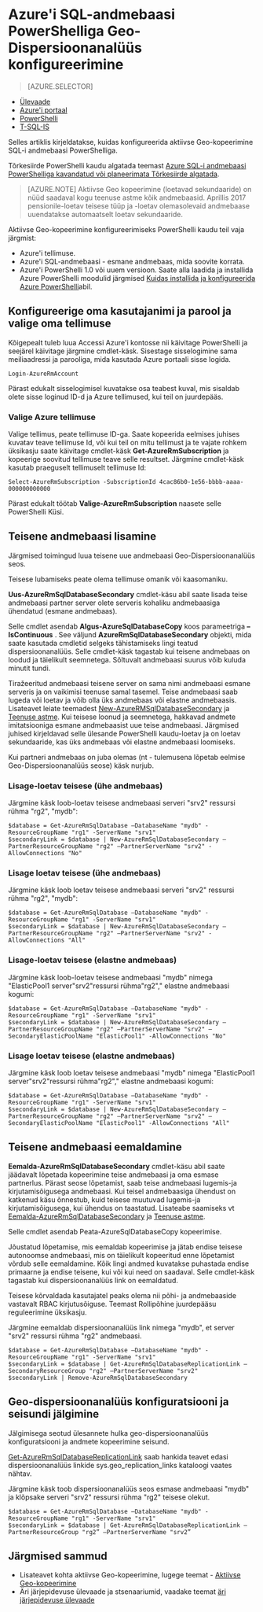 <properties 
    pageTitle="Aktiivse Geo-kopeerimine konfigureerimine Azure'i SQL-andmebaasi PowerShelli kaudu | Microsoft Azure'i" 
    description="Azure'i SQL-andmebaasi PowerShelli kaudu aktiivse Geo-kopeerimine konfigureerimine" 
    services="sql-database" 
    documentationCenter="" 
    authors="stevestein" 
    manager="jhubbard" 
    editor=""/>

<tags
    ms.service="sql-database"
    ms.devlang="NA"
    ms.topic="article"
    ms.tgt_pltfrm="powershell"
   ms.workload="NA"
    ms.date="07/14/2016"
    ms.author="sstein"/>

# <a name="configure-geo-replication-for-azure-sql-database-with-powershell"></a>Azure'i SQL-andmebaasi PowerShelliga Geo-Dispersioonanalüüs konfigureerimine

> [AZURE.SELECTOR]
- [Ülevaade](sql-database-geo-replication-overview.md)
- [Azure'i portaal](sql-database-geo-replication-portal.md)
- [PowerShelli](sql-database-geo-replication-powershell.md)
- [T-SQL-IS](sql-database-geo-replication-transact-sql.md)

Selles artiklis kirjeldatakse, kuidas konfigureerida aktiivse Geo-kopeerimine SQL-i andmebaasi PowerShelliga.

Tõrkesiirde PowerShelli kaudu algatada teemast [Azure SQL-i andmebaasi PowerShelliga kavandatud või planeerimata Tõrkesiirde algatada](sql-database-geo-replication-failover-powershell.md).

>[AZURE.NOTE] Aktiivse Geo kopeerimine (loetavad sekundaaride) on nüüd saadaval kogu teenuse astme kõik andmebaasid. Aprillis 2017 pensionile-loetav teisese tüüp ja -loetav olemasolevaid andmebaase uuendatakse automaatselt loetav sekundaaride.



Aktiivse Geo-kopeerimine konfigureerimiseks PowerShelli kaudu teil vaja järgmist:

- Azure'i tellimuse. 
- Azure'i SQL-andmebaasi - esmane andmebaas, mida soovite korrata.
- Azure'i PowerShelli 1.0 või uuem versioon. Saate alla laadida ja installida Azure PowerShelli moodulid järgmised [Kuidas installida ja konfigureerida Azure PowerShelli](../powershell-install-configure.md)abil.


## <a name="configure-your-credentials-and-select-your-subscription"></a>Konfigureerige oma kasutajanimi ja parool ja valige oma tellimuse

Kõigepealt tuleb luua Accessi Azure'i kontosse nii käivitage PowerShelli ja seejärel käivitage järgmine cmdlet-käsk. Sisestage sisselogimine sama meiliaadressi ja parooliga, mida kasutada Azure portaali sisse logida.


    Login-AzureRmAccount

Pärast edukalt sisselogimisel kuvatakse osa teabest kuval, mis sisaldab olete sisse loginud ID-d ja Azure tellimused, kui teil on juurdepääs.


### <a name="select-your-azure-subscription"></a>Valige Azure tellimuse

Valige tellimus, peate tellimuse ID-ga. Saate kopeerida eelmises juhises kuvatav teave tellimuse Id, või kui teil on mitu tellimust ja te vajate rohkem üksikasju saate käivitage cmdlet-käsk **Get-AzureRmSubscription** ja kopeerige soovitud tellimuse teave selle resultset. Järgmine cmdlet-käsk kasutab praeguselt tellimuselt tellimuse Id:

    Select-AzureRmSubscription -SubscriptionId 4cac86b0-1e56-bbbb-aaaa-000000000000

Pärast edukalt töötab **Valige-AzureRmSubscription** naasete selle PowerShelli Küsi.


## <a name="add-secondary-database"></a>Teisene andmebaasi lisamine


Järgmised toimingud luua teisene uue andmebaasi Geo-Dispersioonanalüüs seos.  
  
Teisese lubamiseks peate olema tellimuse omanik või kaasomaniku. 

**Uus-AzureRmSqlDatabaseSecondary** cmdlet-käsu abil saate lisada teise andmebaasi partner server olete serveris kohaliku andmebaasiga ühendatud (esmane andmebaas). 

Selle cmdlet asendab **Algus-AzureSqlDatabaseCopy** koos parameetriga **– IsContinuous** .  See väljund **AzureRmSqlDatabaseSecondary** objekti, mida saate kasutada cmdletid selgeks tähistamiseks lingi teatud dispersioonanalüüs. Selle cmdlet-käsk tagastab kui teisene andmebaas on loodud ja täielikult seemnetega. Sõltuvalt andmebaasi suurus võib kuluda minutit tundi.

Tiražeeritud andmebaasi teisene server on sama nimi andmebaasi esmane serveris ja on vaikimisi teenuse samal tasemel. Teise andmebaasi saab lugeda või loetav ja võib olla üks andmebaas või elastne andmebaasis. Lisateavet leiate teemadest [New-AzureRMSqlDatabaseSecondary](https://msdn.microsoft.com/library/mt603689.aspx) ja [Teenuse astme](sql-database-service-tiers.md).
Kui teisese loonud ja seemnetega, hakkavad andmete imitatsiooniga esmane andmebaasist uue teise andmebaasi. Järgmised juhised kirjeldavad selle ülesande PowerShelli kaudu-loetav ja on loetav sekundaaride, kas üks andmebaas või elastne andmebaasi loomiseks.

Kui partneri andmebaas on juba olemas (nt - tulemusena lõpetab eelmise Geo-Dispersioonanalüüs seose) käsk nurjub.



### <a name="add-a-non-readable-secondary-single-database"></a>Lisage-loetav teisese (ühe andmebaas)

Järgmine käsk loob-loetav teisese andmebaasi serveri "srv2" ressursi rühma "rg2", "mydb":

    $database = Get-AzureRmSqlDatabase –DatabaseName "mydb" -ResourceGroupName "rg1" -ServerName "srv1"
    $secondaryLink = $database | New-AzureRmSqlDatabaseSecondary –PartnerResourceGroupName "rg2" –PartnerServerName "srv2" -AllowConnections "No"



### <a name="add-readable-secondary-single-database"></a>Lisage loetav teisese (ühe andmebaas)

Järgmine käsk loob loetav teisese andmebaasi serveri "srv2" ressursi rühma "rg2", "mydb":

    $database = Get-AzureRmSqlDatabase –DatabaseName "mydb" -ResourceGroupName "rg1" -ServerName "srv1"
    $secondaryLink = $database | New-AzureRmSqlDatabaseSecondary –PartnerResourceGroupName "rg2" –PartnerServerName "srv2" -AllowConnections "All"




### <a name="add-a-non-readable-secondary-elastic-database"></a>Lisage-loetav teisese (elastne andmebaas)

Järgmine käsk loob-loetav teisese andmebaasi "mydb" nimega "ElasticPool1 server"srv2"ressursi rühma"rg2"," elastne andmebaasi kogumi:

    $database = Get-AzureRmSqlDatabase –DatabaseName "mydb" -ResourceGroupName "rg1" -ServerName "srv1"
    $secondaryLink = $database | New-AzureRmSqlDatabaseSecondary –PartnerResourceGroupName "rg2" –PartnerServerName "srv2" –SecondaryElasticPoolName "ElasticPool1" -AllowConnections "No"


### <a name="add-a-readable-secondary-elastic-database"></a>Lisage loetav teisese (elastne andmebaas)

Järgmine käsk loob loetav teisese andmebaasi "mydb" nimega "ElasticPool1 server"srv2"ressursi rühma"rg2"," elastne andmebaasi kogumi:

    $database = Get-AzureRmSqlDatabase –DatabaseName "mydb" -ResourceGroupName "rg1" -ServerName "srv1"
    $secondaryLink = $database | New-AzureRmSqlDatabaseSecondary –PartnerResourceGroupName "rg2" –PartnerServerName "srv2" –SecondaryElasticPoolName "ElasticPool1" -AllowConnections "All"





## <a name="remove-secondary-database"></a>Teisene andmebaasi eemaldamine

**Eemalda-AzureRmSqlDatabaseSecondary** cmdlet-käsu abil saate jäädavalt lõpetada kopeerimine teise andmebaasi ja oma esmase partnerlus. Pärast seose lõpetamist, saab teise andmebaasi lugemis-ja kirjutamisõigusega andmebaasi. Kui teisel andmebaasiga ühendust on katkenud käsu õnnestub, kuid teisese muutuvad lugemis-ja kirjutamisõigusega, kui ühendus on taastatud. Lisateabe saamiseks vt [Eemalda-AzureRmSqlDatabaseSecondary](https://msdn.microsoft.com/library/mt603457.aspx) ja [Teenuse astme](sql-database-service-tiers.md).

Selle cmdlet asendab Peata-AzureSqlDatabaseCopy kopeerimise. 

Jõustatud lõpetamise, mis eemaldab kopeerimise ja jätab endise teisese autonoomse andmebaasi, mis on täielikult kopeeritud enne lõpetamist võrdub selle eemaldamine. Kõik lingi andmed kuvatakse puhastada endise primaarne ja endise teisene, kui või kui need on saadaval. Selle cmdlet-käsk tagastab kui dispersioonanalüüs link on eemaldatud. 


Teisese kõrvaldada kasutajatel peaks olema nii põhi- ja andmebaaside vastavalt RBAC kirjutusõiguse. Teemast Rollipõhine juurdepääsu reguleerimine üksikasju.

Järgmine eemaldab dispersioonanalüüs link nimega "mydb", et server "srv2" ressursi rühma "rg2" andmebaasi. 

    $database = Get-AzureRmSqlDatabase –DatabaseName "mydb" -ResourceGroupName "rg1" -ServerName "srv1"
    $secondaryLink = $database | Get-AzureRmSqlDatabaseReplicationLink –SecondaryResourceGroup "rg2" –PartnerServerName "srv2"
    $secondaryLink | Remove-AzureRmSqlDatabaseSecondary 


## <a name="monitor-geo-replication-configuration-and-health"></a>Geo-dispersioonanalüüs konfiguratsiooni ja seisundi jälgimine

Jälgimisega seotud ülesannete hulka geo-dispersioonanalüüs konfiguratsiooni ja andmete kopeerimine seisund.  

[Get-AzureRmSqlDatabaseReplicationLink](https://msdn.microsoft.com/library/mt619330.aspx) saab hankida teavet edasi dispersioonanalüüs linkide sys.geo_replication_links kataloogi vaates nähtav.

Järgmine käsk toob dispersioonanalüüs seos esmase andmebaasi "mydb" ja klõpsake serveri "srv2" ressursi rühma "rg2" teisese olekut.

    $database = Get-AzureRmSqlDatabase –DatabaseName "mydb" -ResourceGroupName "rg1" -ServerName "srv1"
    $secondaryLink = $database | Get-AzureRmSqlDatabaseReplicationLink –PartnerResourceGroup "rg2” –PartnerServerName "srv2”


## <a name="next-steps"></a>Järgmised sammud

- Lisateavet kohta aktiivse Geo-kopeerimine, lugege teemat - [Aktiivse Geo-kopeerimine](sql-database-geo-replication-overview.md)
- Äri järjepidevuse ülevaade ja stsenaariumid, vaadake teemat [äri järjepidevuse ülevaade](sql-database-business-continuity.md)


